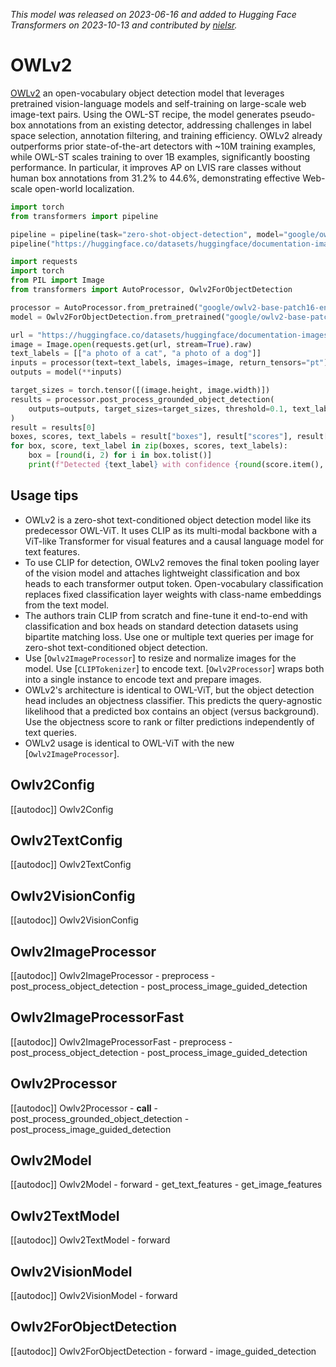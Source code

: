 <!--Copyright 2023 The HuggingFace Team. All rights reserved.

Licensed under the Apache License, Version 2.0 (the "License"); you may not use this file except in compliance with
the License. You may obtain a copy of the License at

http://www.apache.org/licenses/LICENSE-2.0

Unless required by applicable law or agreed to in writing, software distributed under the License is distributed on
an "AS IS" BASIS, WITHOUT WARRANTIES OR CONDITIONS OF ANY KIND, either express or implied. See the License for the
specific language governing permissions and limitations under the License.

⚠️ Note that this file is in Markdown but contain specific syntax for our doc-builder (similar to MDX) that may not be
rendered properly in your Markdown viewer.

-->
*This model was released on 2023-06-16 and added to Hugging Face Transformers on 2023-10-13 and contributed by [nielsr](https://huggingface.co/nielsr).*

# OWLv2

[OWLv2](https://huggingface.co/papers/2306.09683) an open-vocabulary object detection model that leverages pretrained vision-language models and self-training on large-scale web image-text pairs. Using the OWL-ST recipe, the model generates pseudo-box annotations from an existing detector, addressing challenges in label space selection, annotation filtering, and training efficiency. OWLv2 already outperforms prior state-of-the-art detectors with ~10M training examples, while OWL-ST scales training to over 1B examples, significantly boosting performance. In particular, it improves AP on LVIS rare classes without human box annotations from 31.2% to 44.6%, demonstrating effective Web-scale open-world localization.

<hfoptions id="usage">
<hfoption id="Pipeline">

```py
import torch
from transformers import pipeline

pipeline = pipeline(task="zero-shot-object-detection", model="google/owlv2-base-patch16-ensemble", dtype="auto")
pipeline("https://huggingface.co/datasets/huggingface/documentation-images/resolve/main/pipeline-cat-chonk.jpeg", candidate_labels=["a photo of a cat", "a photo of a dog"])
```

</hfoption>
<hfoption id="Owlv2ForObjectDetection">

```py
import requests
import torch
from PIL import Image
from transformers import AutoProcessor, Owlv2ForObjectDetection

processor = AutoProcessor.from_pretrained("google/owlv2-base-patch16-ensemble")
model = Owlv2ForObjectDetection.from_pretrained("google/owlv2-base-patch16-ensemble", dtype="auto")

url = "https://huggingface.co/datasets/huggingface/documentation-images/resolve/main/pipeline-cat-chonk.jpeg"
image = Image.open(requests.get(url, stream=True).raw)
text_labels = [["a photo of a cat", "a photo of a dog"]]
inputs = processor(text=text_labels, images=image, return_tensors="pt")
outputs = model(**inputs)

target_sizes = torch.tensor([(image.height, image.width)])
results = processor.post_process_grounded_object_detection(
    outputs=outputs, target_sizes=target_sizes, threshold=0.1, text_labels=text_labels
)
result = results[0]
boxes, scores, text_labels = result["boxes"], result["scores"], result["text_labels"]
for box, score, text_label in zip(boxes, scores, text_labels):
    box = [round(i, 2) for i in box.tolist()]
    print(f"Detected {text_label} with confidence {round(score.item(), 3)} at location {box}")
```

</hfoption>
</hfoptions>

## Usage tips

- OWLv2 is a zero-shot text-conditioned object detection model like its predecessor OWL-ViT. It uses CLIP as its multi-modal backbone with a ViT-like Transformer for visual features and a causal language model for text features.
- To use CLIP for detection, OWLv2 removes the final token pooling layer of the vision model and attaches lightweight classification and box heads to each transformer output token. Open-vocabulary classification replaces fixed classification layer weights with class-name embeddings from the text model.
- The authors train CLIP from scratch and fine-tune it end-to-end with classification and box heads on standard detection datasets using bipartite matching loss. Use one or multiple text queries per image for zero-shot text-conditioned object detection.
- Use [`Owlv2ImageProcessor`] to resize and normalize images for the model. Use [`CLIPTokenizer`] to encode text. [`Owlv2Processor`] wraps both into a single instance to encode text and prepare images.
- OWLv2's architecture is identical to OWL-ViT, but the object detection head includes an objectness classifier. This predicts the query-agnostic likelihood that a predicted box contains an object (versus background). Use the objectness score to rank or filter predictions independently of text queries.
- OWLv2 usage is identical to OWL-ViT with the new [`Owlv2ImageProcessor`].

## Owlv2Config

[[autodoc]] Owlv2Config

## Owlv2TextConfig

[[autodoc]] Owlv2TextConfig

## Owlv2VisionConfig

[[autodoc]] Owlv2VisionConfig

## Owlv2ImageProcessor

[[autodoc]] Owlv2ImageProcessor
    - preprocess
    - post_process_object_detection
    - post_process_image_guided_detection

## Owlv2ImageProcessorFast

[[autodoc]] Owlv2ImageProcessorFast
    - preprocess
    - post_process_object_detection
    - post_process_image_guided_detection

## Owlv2Processor

[[autodoc]] Owlv2Processor
    - __call__
    - post_process_grounded_object_detection
    - post_process_image_guided_detection

## Owlv2Model

[[autodoc]] Owlv2Model
    - forward
    - get_text_features
    - get_image_features

## Owlv2TextModel

[[autodoc]] Owlv2TextModel
    - forward

## Owlv2VisionModel

[[autodoc]] Owlv2VisionModel
    - forward

## Owlv2ForObjectDetection

[[autodoc]] Owlv2ForObjectDetection
    - forward
    - image_guided_detection

